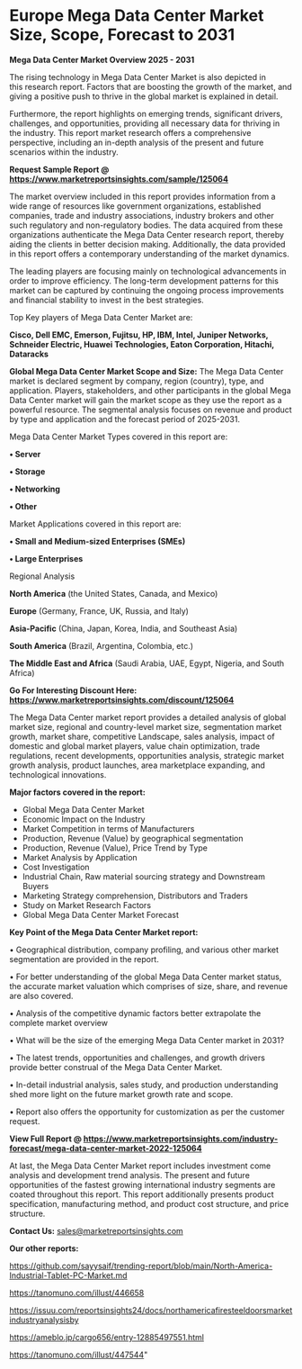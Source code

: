 # Europe Mega Data Center Market Size, Scope, Forecast to 2031

<Strong> Mega Data Center Market Overview 2025 - 2031</strong>

The rising technology in Mega Data Center Market is also depicted in this research report. Factors that are boosting the growth of the market, and giving a positive push to thrive in the global market is explained in detail.

Furthermore, the report highlights on emerging trends, significant drivers, challenges, and opportunities, providing all necessary data for thriving in the industry. This report market research offers a comprehensive perspective, including an in-depth analysis of the present and future scenarios within the industry.

<strong>Request Sample Report @ <a href=https://www.marketreportsinsights.com/sample/125064>https://www.marketreportsinsights.com/sample/125064</a></strong>

The market overview included in this report provides information from a wide range of resources like government organizations, established companies, trade and industry associations, industry brokers and other such regulatory and non-regulatory bodies. The data acquired from these organizations authenticate the Mega Data Center research report, thereby aiding the clients in better decision making. Additionally, the data provided in this report offers a contemporary understanding of the market dynamics.

The leading players are focusing mainly on technological advancements in order to improve efficiency. The long-term development patterns for this market can be captured by continuing the ongoing process improvements and financial stability to invest in the best strategies.

Top Key players of Mega Data Center Market are:

<strong>Cisco, Dell EMC, Emerson, Fujitsu, HP, IBM, Intel, Juniper Networks, Schneider Electric, Huawei Technologies, Eaton Corporation, Hitachi, Dataracks</strong>

<strong><b>Global Mega Data Center Market Scope and Size:</b></strong>
The Mega Data Center market is declared segment by company, region (country), type, and application. Players, stakeholders, and other participants in the global Mega Data Center market will gain the market scope as they use the report as a powerful resource. The segmental analysis focuses on revenue and product by type and application and the forecast period of 2025-2031.

Mega Data Center Market Types covered in this report are:

<strong>• Server

• Storage

• Networking

• Other</strong>

Market Applications covered in this report are:

<strong>• Small and Medium-sized Enterprises (SMEs)

• Large Enterprises</strong> 

Regional Analysis

<strong>North America</strong> (the United States, Canada, and Mexico)

<strong>Europe</strong> (Germany, France, UK, Russia, and Italy)

<strong>Asia-Pacific</strong> (China, Japan, Korea, India, and Southeast Asia)

<strong>South America</strong> (Brazil, Argentina, Colombia, etc.)

<strong>The Middle East and Africa</strong> (Saudi Arabia, UAE, Egypt, Nigeria, and South Africa)

<strong>Go For Interesting Discount Here: <a href=https://www.marketreportsinsights.com/discount/125064>https://www.marketreportsinsights.com/discount/125064</a></strong>

The Mega Data Center market report provides a detailed analysis of global market size, regional and country-level market size, segmentation market growth, market share, competitive Landscape, sales analysis, impact of domestic and global market players, value chain optimization, trade regulations, recent developments, opportunities analysis, strategic market growth analysis, product launches, area marketplace expanding, and technological innovations.

<strong><b>Major factors covered in the report:</b></strong>
<ul>
  <li>Global Mega Data Center Market </li>
  <li>Economic Impact on the Industry</li>
  <li>Market Competition in terms of Manufacturers</li>
  <li>Production, Revenue (Value) by geographical segmentation</li>
  <li>Production, Revenue (Value), Price Trend by Type</li>
  <li>Market Analysis by Application</li>
  <li>Cost Investigation</li>
  <li>Industrial Chain, Raw material sourcing strategy and Downstream Buyers</li>
  <li>Marketing Strategy comprehension, Distributors and Traders</li>
  <li>Study on Market Research Factors</li>
  <li>Global Mega Data Center Market Forecast</li>
</ul>

<strong><b>Key Point of the Mega Data Center Market report:</b></strong>

• Geographical distribution, company profiling, and various other market segmentation are provided in the report.

• For better understanding of the global Mega Data Center market status, the accurate market valuation which comprises of size, share, and revenue are also covered.

• Analysis of the competitive dynamic factors better extrapolate the complete market overview

• What will be the size of the emerging Mega Data Center market in 2031?

• The latest trends, opportunities and challenges, and growth drivers provide better construal of the Mega Data Center Market.

• In-detail industrial analysis, sales study, and production understanding shed more light on the future market growth rate and scope.

• Report also offers the opportunity for customization as per the customer request.

<strong><b>View Full Report @ <a href=https://www.marketreportsinsights.com/industry-forecast/mega-data-center-market-2022-125064>https://www.marketreportsinsights.com/industry-forecast/mega-data-center-market-2022-125064</a></b></strong>


At last, the Mega Data Center Market report includes investment come analysis and development trend analysis. The present and future opportunities of the fastest growing international industry segments are coated throughout this report. This report additionally presents product specification, manufacturing method, and product cost structure, and price structure.

<strong>Contact Us:</strong>
sales@marketreportsinsights.com

<strong>Our other reports:</strong>

<a href=https://github.com/sayysaif/trending-report/blob/main/North-America-Industrial-Tablet-PC-Market.md>https://github.com/sayysaif/trending-report/blob/main/North-America-Industrial-Tablet-PC-Market.md</a>

<a href=https://tanomuno.com/illust/446658>https://tanomuno.com/illust/446658</a>

<a href=https://issuu.com/reportsinsights24/docs/northamericafiresteeldoorsmarketindustryanalysisby>https://issuu.com/reportsinsights24/docs/northamericafiresteeldoorsmarketindustryanalysisby</a>

<a href=https://ameblo.jp/cargo656/entry-12885497551.html>https://ameblo.jp/cargo656/entry-12885497551.html</a>

<a href=https://tanomuno.com/illust/447544>https://tanomuno.com/illust/447544</a>"

